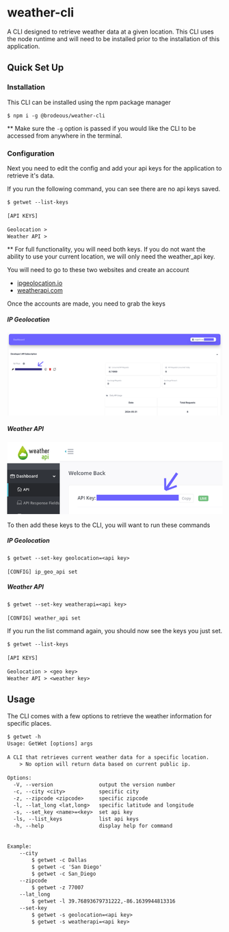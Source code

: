 # weather-cli

A CLI designed to retrieve weather data at a given location. This CLI uses the node runtime and will need to be installed prior to the installation of this application.

## Quick Set Up

### Installation
This CLI can be installed using the npm package manager
```
$ npm i -g @brodeous/weather-cli
```
\*\* Make sure the `-g` option is passed if you would like the CLI to be accessed from anywhere in the terminal.

### Configuration
Next you need to edit the config and add your api keys for the application to retrieve it's data.

If you run the following command, you can see there are no api keys saved.
```console
$ getwet --list-keys

[API KEYS]

Geolocation > 
Weather API > 
```
\*\* For full functionality, you will need both keys. If you do not want the ability to use your current location, we will only need the weather_api key.

You will need to go to these two websites and create an account
- [ipgeolocation.io](https://ipgeolocation.io/)
- [weatherapi.com](https://www.weatherapi.com/)

Once the accounts are made, you need to grab the keys

##### IP Geolocation
![geolocation](pics/IPGeolocationAPI-DashBoard.png)

##### Weather API
![weatherapi](pics/Dashboard-WeatherAPI.com.png)

To then add these keys to the CLI, you will want to run these commands
##### IP Geolocation
```console
$ getwet --set-key geolocation=<api key>

[CONFIG] ip_geo_api set
```
##### Weather API
```console
$ getwet --set-key weatherapi=<api key>

[CONFIG] weather_api set
```

If you run the list command again, you should now see the keys you just set.
```console
$ getwet --list-keys

[API KEYS]

Geolocation > <geo key>
Weather API > <weather key>
```

## Usage
The CLI comes with a few options to retrieve the weather information for specific places.
```console
$ getwet -h
Usage: GetWet [options] args

A CLI that retrieves current weather data for a specific location.
    > No option will return data based on current public ip.

Options:
  -V, --version               output the version number
  -c, --city <city>           specific city
  -z, --zipcode <zipcode>     specific zipcode
  -l, --lat_long <lat,long>   specific latitude and longitude
  -s, --set_key <name>=<key>  set api key
  -ls, --list_keys            list api keys
  -h, --help                  display help for command


Example:
    --city
        $ getwet -c Dallas
        $ getwet -c 'San Diego'
        $ getwet -c San_Diego
    --zipcode
        $ getwet -z 77007
    --lat_long
        $ getwet -l 39.76893679731222,-86.1639944813316
    --set-key
        $ getwet -s geolocation=<api key>
        $ getwet -s weatherapi=<api key>

```
